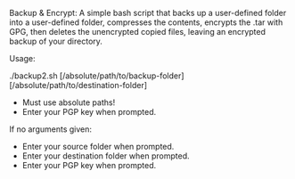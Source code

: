 Backup & Encrypt: A simple bash script that backs up a user-defined folder into a user-defined folder, compresses the contents, encrypts the .tar with GPG, then deletes the unencrypted copied files, leaving an encrypted backup of your directory.

Usage:

./backup2.sh [/absolute/path/to/backup-folder] [/absolute/path/to/destination-folder]
 + Must use absolute paths!
 + Enter your PGP key when prompted.

If no arguments given:

+ Enter your source folder when prompted.
+ Enter your destination folder when prompted.
+ Enter your PGP key when prompted.
